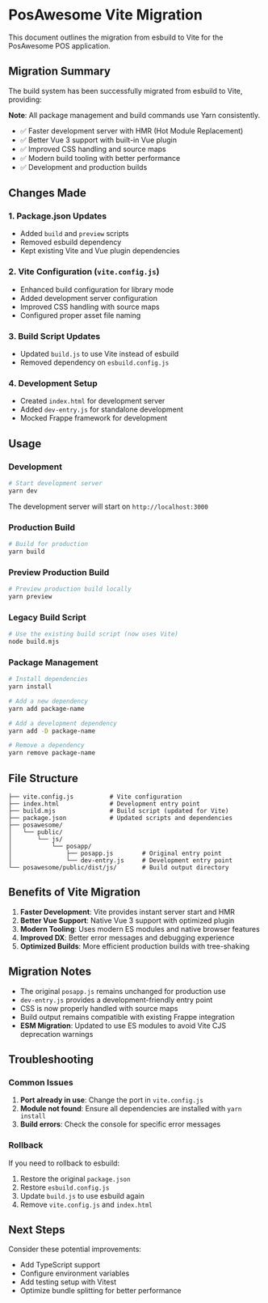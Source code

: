 # PosAwesome Vite Migration

This document outlines the migration from esbuild to Vite for the PosAwesome POS application.

## Migration Summary

The build system has been successfully migrated from esbuild to Vite, providing:

**Note**: All package management and build commands use Yarn consistently.

- ✅ Faster development server with HMR (Hot Module Replacement)
- ✅ Better Vue 3 support with built-in Vue plugin
- ✅ Improved CSS handling and source maps
- ✅ Modern build tooling with better performance
- ✅ Development and production builds

## Changes Made

### 1. Package.json Updates
- Added `build` and `preview` scripts
- Removed esbuild dependency
- Kept existing Vite and Vue plugin dependencies

### 2. Vite Configuration (`vite.config.js`)
- Enhanced build configuration for library mode
- Added development server configuration
- Improved CSS handling with source maps
- Configured proper asset file naming

### 3. Build Script Updates
- Updated `build.js` to use Vite instead of esbuild
- Removed dependency on `esbuild.config.js`

### 4. Development Setup
- Created `index.html` for development server
- Added `dev-entry.js` for standalone development
- Mocked Frappe framework for development

## Usage

### Development
```bash
# Start development server
yarn dev
```

The development server will start on `http://localhost:3000`

### Production Build
```bash
# Build for production
yarn build
```

### Preview Production Build
```bash
# Preview production build locally
yarn preview
```

### Legacy Build Script
```bash
# Use the existing build script (now uses Vite)
node build.mjs
```

### Package Management
```bash
# Install dependencies
yarn install

# Add a new dependency
yarn add package-name

# Add a development dependency
yarn add -D package-name

# Remove a dependency
yarn remove package-name
```

## File Structure

```
├── vite.config.js          # Vite configuration
├── index.html              # Development entry point
├── build.mjs               # Build script (updated for Vite)
├── package.json            # Updated scripts and dependencies
├── posawesome/
│   └── public/
│       └── js/
│           └── posapp/
│               ├── posapp.js        # Original entry point
│               └── dev-entry.js     # Development entry point
└── posawesome/public/dist/js/       # Build output directory
```

## Benefits of Vite Migration

1. **Faster Development**: Vite provides instant server start and HMR
2. **Better Vue Support**: Native Vue 3 support with optimized plugin
3. **Modern Tooling**: Uses modern ES modules and native browser features
4. **Improved DX**: Better error messages and debugging experience
5. **Optimized Builds**: More efficient production builds with tree-shaking

## Migration Notes

- The original `posapp.js` remains unchanged for production use
- `dev-entry.js` provides a development-friendly entry point
- CSS is now properly handled with source maps
- Build output remains compatible with existing Frappe integration
- **ESM Migration**: Updated to use ES modules to avoid Vite CJS deprecation warnings

## Troubleshooting

### Common Issues

1. **Port already in use**: Change the port in `vite.config.js`
2. **Module not found**: Ensure all dependencies are installed with `yarn install`
3. **Build errors**: Check the console for specific error messages

### Rollback

If you need to rollback to esbuild:
1. Restore the original `package.json`
2. Restore `esbuild.config.js`
3. Update `build.js` to use esbuild again
4. Remove `vite.config.js` and `index.html`

## Next Steps

Consider these potential improvements:
- Add TypeScript support
- Configure environment variables
- Add testing setup with Vitest
- Optimize bundle splitting for better performance 